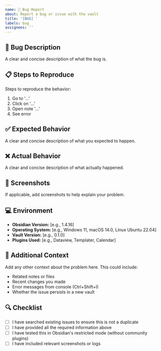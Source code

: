 ```yaml
---
name: 🐛 Bug Report
about: Report a bug or issue with the vault
title: '[BUG] '
labels: bug
assignees: ''
---
```


## 🐛 Bug Description

A clear and concise description of what the bug is.

## 📋 Steps to Reproduce

Steps to reproduce the behavior:

1. Go to '...'
2. Click on '...'
3. Open note '...'
4. See error

## ✅ Expected Behavior

A clear and concise description of what you expected to happen.

## ❌ Actual Behavior

A clear and concise description of what actually happened.

## 📸 Screenshots

If applicable, add screenshots to help explain your problem.

## 💻 Environment

- **Obsidian Version:** [e.g., 1.4.16]
- **Operating System:** [e.g., Windows 11, macOS 14.0, Linux Ubuntu 22.04]
- **Vault Version:** [e.g., 0.1.0]
- **Plugins Used:** [e.g., Dataview, Templater, Calendar]

## 📝 Additional Context

Add any other context about the problem here. This could include:
- Related notes or files
- Recent changes you made
- Error messages from console (Ctrl+Shift+I)
- Whether the issue persists in a new vault

## 🔍 Checklist

- [ ] I have searched existing issues to ensure this is not a duplicate
- [ ] I have provided all the required information above
- [ ] I have tested this in Obsidian's restricted mode (without community plugins)
- [ ] I have included relevant screenshots or logs